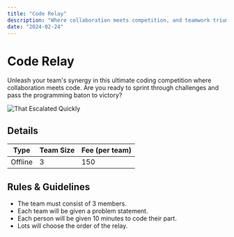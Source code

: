 ```yaml
---
title: "Code Relay"
description: "Where collaboration meets competition, and teamwork triumphs over challenges! "
date: "2024-02-24"
---
```


# Code Relay

Unleash your team's synergy in this ultimate coding competition where collaboration meets code. Are you ready to sprint through challenges and pass the programming baton to victory?

<img src="/posters/2023/7.png" alt="That Escalated Quickly" class="w-full lg:w-96 mx-auto object-cover" />

## Details

| Type    | Team Size | Fee (per team) |
| ------- | --------- | -------------- |
| Offline |     3     | 150            |

## Rules & Guidelines

-   The team must consist of 3 members.
-  Each team will be given a problem statement.
-    Each person will be given 10 minutes to code their part. 
-   Lots will choose the order of the relay. 
